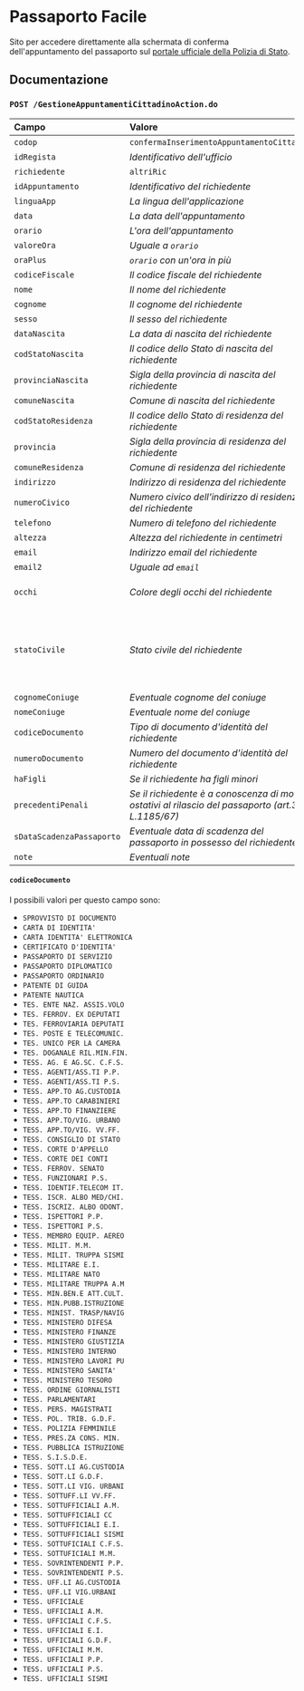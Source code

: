 # Passaporto Facile

Sito per accedere direttamente alla schermata di conferma dell'appuntamento del
passaporto sul [portale ufficiale della Polizia di Stato](https://www.passaportonline.poliziadistato.it).

## Documentazione

### `POST /GestioneAppuntamentiCittadinoAction.do`

| Campo | Valore | Formato |
| :- | :- | :- |
| `codop` | `confermaInserimentoAppuntamentoCittadino` | - |
| `idRegista` | *Identificativo dell'ufficio* | - |
| `richiedente` | `altriRic` | - |
| `idAppuntamento` | *Identificativo del richiedente* | - |
| `linguaApp` | *La lingua dell'applicazione* | `italiano` |
| `data` | *La data dell'appuntamento* | `dd-mm-yyyy` |
| `orario` | *L'ora dell'appuntamento* | `h.00` o `hh.00` |
| `valoreOra` | *Uguale a `orario`* | `h.00` o `hh.00` |
| `oraPlus` | *`orario` con un'ora in più* | `h.00` o `hh.00` |
| `codiceFiscale` | *Il codice fiscale del richiedente* | - |
| `nome` | *Il nome del richiedente* | - |
| `cognome` | *Il cognome del richiedente* | - |
| `sesso` | *Il sesso del richiedente* | `M` o `F` |
| `dataNascita` | *La data di nascita del richiedente* | `dd-mm-yyyy` |
| `codStatoNascita` | *Il codice dello Stato di nascita del richiedente* | `XXX` (*ISO 3166-1 alpha 3*) |
| `provinciaNascita` | *Sigla della provincia di nascita del richiedente* | `XX` |
| `comuneNascita` | *Comune di nascita del richiedente* | - |
| `codStatoResidenza` | *Il codice dello Stato di residenza del richiedente* | `XXX` (*ISO 3166-1 alpha 3*) |
| `provincia` | *Sigla della provincia di residenza del richiedente* | `XX` |
| `comuneResidenza` | *Comune di residenza del richiedente* | - |
| `indirizzo` | *Indirizzo di residenza del richiedente* | - |
| `numeroCivico` | *Numero civico dell'indirizzo di residenza del richiedente* | - |
| `telefono` | *Numero di telefono del richiedente* | - |
| `altezza` | *Altezza del richiedente in centimetri* | - |
| `email` | *Indirizzo email del richiedente* | - |
| `email2` | *Uguale ad `email`* | - |
| `occhi` | *Colore degli occhi del richiedente* | `Azzurri`, `Grigi`, `Verdi`, `Marroni` o `Neri` |
| `statoCivile` | *Stato civile del richiedente* | `celibe`, `coniugato/a`, `divorziato/a`, `nubile`, `separato/a`, `tutelato/a`, `vedovo/a` |
| `cognomeConiuge` | *Eventuale cognome del coniuge* | - |
| `nomeConiuge` | *Eventuale nome del coniuge* | - |
| `codiceDocumento` | *Tipo di documento d'identità del richiedente* | *Vedi [`codiceDocumento`](#codicedocumento)* |
| `numeroDocumento` | *Numero del documento d'identità del richiedente* | - |
| `haFigli` | *Se il richiedente ha figli minori* | `S`(ì) o `N`(o) |
| `precedentiPenali` | *Se il richiedente è a conoscenza di motivi ostativi al rilascio del passaporto (art.3 L.1185/67)* | `S`(ì) o `N`(o) |
| `sDataScadenzaPassaporto` | *Eventuale data di scadenza del passaporto in possesso del richiedente* | `dd-mm-yyyy` |
| `note` | *Eventuali note* | - |

#### `codiceDocumento`

I possibili valori per questo campo sono:
- `SPROVVISTO DI DOCUMENTO`
- `CARTA DI IDENTITA'`
- `CARTA IDENTITA' ELETTRONICA`
- `CERTIFICATO D'IDENTITA'`
- `PASSAPORTO DI SERVIZIO`
- `PASSAPORTO DIPLOMATICO`
- `PASSAPORTO ORDINARIO`
- `PATENTE DI GUIDA`
- `PATENTE NAUTICA`
- `TES. ENTE NAZ. ASSIS.VOLO`
- `TES. FERROV. EX DEPUTATI`
- `TES. FERROVIARIA DEPUTATI`
- `TES. POSTE E TELECOMUNIC.`
- `TES. UNICO PER LA CAMERA`
- `TES. DOGANALE RIL.MIN.FIN.`
- `TESS. AG. E AG.SC. C.F.S.`
- `TESS. AGENTI/ASS.TI P.P.`
- `TESS. AGENTI/ASS.TI P.S.`
- `TESS. APP.TO AG.CUSTODIA`
- `TESS. APP.TO CARABINIERI`
- `TESS. APP.TO FINANZIERE`
- `TESS. APP.TO/VIG. URBANO`
- `TESS. APP.TO/VIG. VV.FF.`
- `TESS. CONSIGLIO DI STATO`
- `TESS. CORTE D'APPELLO`
- `TESS. CORTE DEI CONTI`
- `TESS. FERROV. SENATO`
- `TESS. FUNZIONARI P.S.`
- `TESS. IDENTIF.TELECOM IT.`
- `TESS. ISCR. ALBO MED/CHI.`
- `TESS. ISCRIZ. ALBO ODONT.`
- `TESS. ISPETTORI P.P.`
- `TESS. ISPETTORI P.S.`
- `TESS. MEMBRO EQUIP. AEREO`
- `TESS. MILIT. M.M.`
- `TESS. MILIT. TRUPPA SISMI`
- `TESS. MILITARE E.I.`
- `TESS. MILITARE NATO`
- `TESS. MILITARE TRUPPA A.M`
- `TESS. MIN.BEN.E ATT.CULT.`
- `TESS. MIN.PUBB.ISTRUZIONE`
- `TESS. MINIST. TRASP/NAVIG`
- `TESS. MINISTERO DIFESA`
- `TESS. MINISTERO FINANZE`
- `TESS. MINISTERO GIUSTIZIA`
- `TESS. MINISTERO INTERNO`
- `TESS. MINISTERO LAVORI PU`
- `TESS. MINISTERO SANITA'`
- `TESS. MINISTERO TESORO`
- `TESS. ORDINE GIORNALISTI`
- `TESS. PARLAMENTARI`
- `TESS. PERS. MAGISTRATI`
- `TESS. POL. TRIB. G.D.F.`
- `TESS. POLIZIA FEMMINILE`
- `TESS. PRES.ZA CONS. MIN.`
- `TESS. PUBBLICA ISTRUZIONE`
- `TESS. S.I.S.D.E.`
- `TESS. SOTT.LI AG.CUSTODIA`
- `TESS. SOTT.LI G.D.F.`
- `TESS. SOTT.LI VIG. URBANI`
- `TESS. SOTTUFF.LI VV.FF.`
- `TESS. SOTTUFFICIALI A.M.`
- `TESS. SOTTUFFICIALI CC`
- `TESS. SOTTUFFICIALI E.I.`
- `TESS. SOTTUFFICIALI SISMI`
- `TESS. SOTTUFICIALI C.F.S.`
- `TESS. SOTTUFICIALI M.M.`
- `TESS. SOVRINTENDENTI P.P.`
- `TESS. SOVRINTENDENTI P.S.`
- `TESS. UFF.LI AG.CUSTODIA`
- `TESS. UFF.LI VIG.URBANI`
- `TESS. UFFICIALE`
- `TESS. UFFICIALI A.M.`
- `TESS. UFFICIALI C.F.S.`
- `TESS. UFFICIALI E.I.`
- `TESS. UFFICIALI G.D.F.`
- `TESS. UFFICIALI M.M.`
- `TESS. UFFICIALI P.P.`
- `TESS. UFFICIALI P.S.`
- `TESS. UFFICIALI SISMI`
